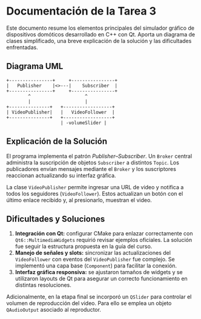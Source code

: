 # Documentación de la Tarea 3

Este documento resume los elementos principales del simulador gráfico de dispositivos domóticos desarrollado en C++ con Qt. Aporta un diagrama de clases simplificado, una breve explicación de la solución y las dificultades enfrentadas.

## Diagrama UML

```text
+----------------+     +----------------+
|   Publisher    |<>---|    Subscriber  |
+----------------+     +----------------+
        ^                    ^
        |                    |
+---------------+   +------------------+
| VideoPublisher|   |   VideoFollower  |
+---------------+   +------------------+
                    | -volumeSlider |
```

## Explicación de la Solución

El programa implementa el patrón *Publisher–Subscriber*. Un `Broker` central administra la suscripción de objetos `Subscriber` a distintos `Topic`. Los publicadores envían mensajes mediante el `Broker` y los suscriptores reaccionan actualizando su interfaz gráfica.

La clase `VideoPublisher` permite ingresar una URL de video y notifica a todos los seguidores (`VideoFollower`). Estos actualizan un botón con el último enlace recibido y, al presionarlo, muestran el video.

## Dificultades y Soluciones

1. **Integración con Qt:** configurar CMake para enlazar correctamente con `Qt6::MultimediaWidgets` requirió revisar ejemplos oficiales. La solución fue seguir la estructura propuesta en la guía del curso.
2. **Manejo de señales y slots:** sincronizar las actualizaciones del `VideoFollower` con eventos del `VideoPublisher` fue complejo. Se implementó una capa base (`Component`) para facilitar la conexión.
3. **Interfaz gráfica responsiva:** se ajustaron tamaños de widgets y se utilizaron layouts de Qt para asegurar un correcto funcionamiento en distintas resoluciones.

Adicionalmente, en la etapa final se incorporó un `QSlider` para controlar el volumen de reproducción del video. Para ello se emplea un objeto `QAudioOutput` asociado al reproductor.